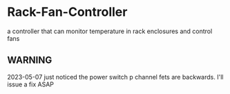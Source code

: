# Rack-Fan-Controller
a controller that can monitor temperature in rack enclosures and control fans

## WARNING
2023-05-07 just noticed the power switch p channel fets are backwards. I'll issue a fix ASAP
